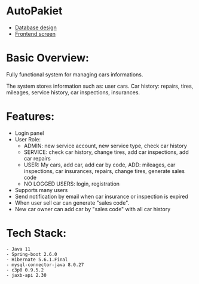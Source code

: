 # AutoPakiet
- <a href="link">Database design</a>
- <a href="link">Frontend screen</a>
# 
# Basic Overview:

Fully functional system for managing cars informations.

The system stores information such as: user cars.
Car history: repairs, tires, mileages, service history, car inspections, insurances.

# Features:
- Login panel
- User Role:
    - ADMIN: new service account, new service type, check car history
    - SERVICE: check car history, change tires, add car inspections, add car repairs
    - USER: My cars, add car, add car by code, ADD: mileages, car inspections, car insurances, repairs, change tires, generate sales code
    - NO LOGGED USERS: login, registration
- Supports many users
- Send notification by email when car insurance or inspection is expired 
- When user sell car can generate "sales code". 
- New car owner can add car by "sales code" with all car history

# Tech Stack:
	- Java 11
	- Spring-boot 2.6.0
	- Hibernate 5.6.1.Final
	- mysql-connector-java 8.0.27
	- c3p0 0.9.5.2
 	- jaxb-api 2.30
